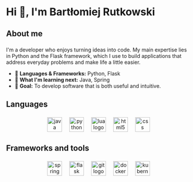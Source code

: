 <h1 align="left">Hi 👋, I'm Bartłomiej Rutkowski</h1>

###

<h2 align="left">About me</h2>

###

<p align="left">I'm a developer who enjoys turning ideas into code. My main expertise lies in Python and the Flask framework, which I use to build applications that address everyday problems and make life a little easier.<br>
<ul><li>🐍 <b>Languages & Frameworks:</b> Python, Flask <li>🌱 <b>What I'm learning next:</b> Java, Spring<li>🎯 <b>Goal:</b> To develop software that is both useful and intuitive.</ul></p>

###

<h2 align="left">Languages</h2>

###

<div align="center">
  <img src="https://skillicons.dev/icons?i=java" height="40" alt="java logo"  />
  <img width="12" />
  <img src="https://skillicons.dev/icons?i=py" height="40" alt="python logo"  />
  <img width="12" />
  <img src="https://skillicons.dev/icons?i=lua" height="40" alt="lua logo"  />
  <img width="12" />
  <img src="https://skillicons.dev/icons?i=html" height="40" alt="html5 logo"  />
  <img width="12" />
  <img src="https://skillicons.dev/icons?i=css" height="40" alt="css logo"  />
</div>

###

<h2 align="left">Frameworks and tools</h2>

###

<div align="center">
  <img src="https://skillicons.dev/icons?i=spring" height="40" alt="spring logo"  />
  <img width="12" />
  <img src="https://skillicons.dev/icons?i=flask" height="40" alt="flask logo"  />
  <img width="12" />
  <img src="https://skillicons.dev/icons?i=git" height="40" alt="git logo"  />
  <img width="12" />
  <img src="https://skillicons.dev/icons?i=docker" height="40" alt="docker logo"  />
  <img width="12" />
  <img src="https://skillicons.dev/icons?i=kubernetes" height="40" alt="kubernetes logo"  />
</div>

###
